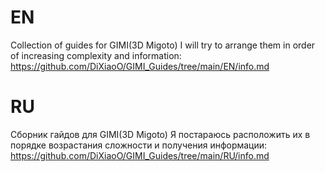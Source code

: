 # EN
Collection of guides for GIMI(3D Migoto)
I will try to arrange them in order of increasing complexity and information:
https://github.com/DiXiaoO/GIMI_Guides/tree/main/EN/info.md

# RU
Сборник гайдов для GIMI(3D Migoto)
Я постараюсь расположить их в порядке возрастания сложности и получения информации:
https://github.com/DiXiaoO/GIMI_Guides/tree/main/RU/info.md